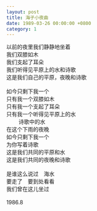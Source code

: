 ```yaml
---
layout: post
title: 海子小夜曲
date: 1989-03-26 00:00:00 +0800
category: 1
---
```


以前的夜里我们静静地坐着<br>
我们双膝如木<br>
我们支起了耳朵<br>
我们听得见平原上的水和诗歌<br>
这是我们自己的平原，夜晚和诗歌<br>
<br>
如今只剩下我一个<br>
只有我一个双膝如木<br>
只有我一个支起了耳朵<br>
只有我一个听得见平原上的水<br>
　　 诗歌中的水<br>
在这个下雨的夜晚<br>
如今只剩下我一个<br>
为你写着诗歌<br>
这是我们共同的平原和水<br>
这是我们共同的夜晚和诗歌<br>
<br>
是谁这么说过　海水<br>
要走了　要到处看看<br>
我们曾在这儿坐过<br>
<br>
1986.8